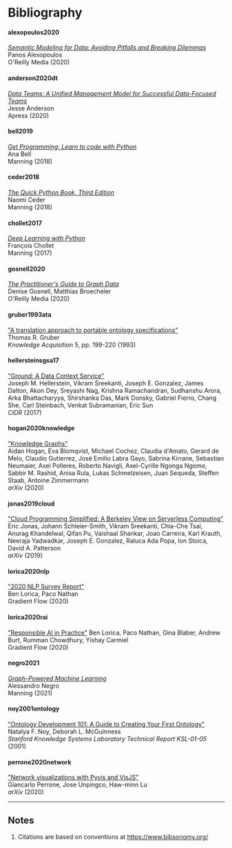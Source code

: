 # Bibliography

#### alexopoulos2020

[*Semantic Modeling for Data: Avoiding Pitfalls and Breaking Dilemmas*](https://www.goodreads.com/book/show/53483743-semantic-modeling-for-data)  
Panos Alexopoulos  
O'Reilly Media (2020)

#### anderson2020dt

[*Data Teams: A Unified Management Model for Successful Data-Focused Teams*](https://www.apress.com/us/book/9781484262276)  
Jesse Anderson  
Apress (2020)

#### bell2019

[*Get Programming: Learn to code with Python*](https://www.manning.com/books/get-programming)  
Ana Bell  
Manning (2018)

#### ceder2018

[*The Quick Python Book, Third Edition*](https://www.manning.com/books/the-quick-python-book-third-edition?query=python)  
Naomi Ceder  
Manning (2018)

#### chollet2017

[*Deep Learning with Python*](https://www.manning.com/books/deep-learning-with-python)  
François Chollet  
Manning (2017)

#### gosnell2020

[*The Practitioner's Guide to Graph Data*](https://www.goodreads.com/book/show/50204616-the-practitioner-s-guide-to-graph-data)  
Denise Gosnell, Matthias Broecheler  
O'Reilly Media (2020)

#### gruber1993ata

["A translation approach to portable ontology specifications"](https://doi.org/10.1006/KNAC.1993.1008)  
Thomas R. Gruber  
*Knowledge Acquisition* 5, pp. 199-220 (1993)

#### hellersteinsgsa17

["Ground: A Data Context Service"](http://cidrdb.org/cidr2017/papers/p111-hellerstein-cidr17.pdf)  
Joseph M. Hellerstein, Vikram Sreekanti, Joseph E. Gonzalez, James Dalton, Akon Dey, Sreyashi Nag, Krishna Ramachandran, Sudhanshu Arora, Arka Bhattacharyya, Shirshanka Das, Mark Donsky, Gabriel Fierro, Chang She, Carl Steinbach, Venkat Subramanian, Eric Sun  
*CIDR* (2017)

#### hogan2020knowledge

["Knowledge Graphs"](https://arxiv.org/abs/2003.02320)  
Aidan Hogan, Eva Blomqvist, Michael Cochez, Claudia d'Amato, Gerard de Melo, Claudio Gutierrez, José Emilio Labra Gayo, Sabrina Kirrane, Sebastian Neumaier, Axel Polleres, Roberto Navigli, Axel-Cyrille Ngonga Ngomo, Sabbir M. Rashid, Anisa Rula, Lukas Schmelzeisen, Juan Sequeda, Steffen Staab, Antoine Zimmermann  
*arXiv* (2020)

#### jonas2019cloud

["Cloud Programming Simplified: A Berkeley View on Serverless Computing"](https://arxiv.org/abs/1902.03383)  
Eric Jonas, Johann Schleier-Smith, Vikram Sreekanti, Chia-Che Tsai, Anurag Khandelwal, Qifan Pu, Vaishaal Shankar, Joao Carreira, Karl Krauth, Neeraja Yadwadkar, Joseph E. Gonzalez, Raluca Ada Popa, Ion Stoica, David A. Patterson  
*arXiv* (2019)

#### lorica2020nlp

["2020 NLP Survey Report"](https://gradientflow.com/2020nlpsurvey/)  
Ben Lorica, Paco Nathan  
Gradient Flow (2020)

#### lorica2020rai

["Responsible AI in Practice"](https://gradientflow.com/ResponsibleAI2020)
Ben Lorica, Paco Nathan, Gina Blaber, Andrew Burt, Rumman Chowdhury, Yishay Carmiel  
Gradient Flow (2020)

#### negro2021

[*Graph-Powered Machine Learning*](https://www.manning.com/books/graph-powered-machine-learning)  
Alessandro Negro  
Manning (2021)

#### noy2001ontology

["Ontology Development 101: A Guide to Creating Your First Ontology"](http://www-ksl.stanford.edu/people/dlm/papers/ontology-tutorial-noy-mcguinness-abstract.html)  
Natalya F. Noy, Deborah L. McGuinness  
*Stanford Knowledge Systems Laboratory Technical Report KSL-01-05* (2001)

#### perrone2020network

["Network visualizations with Pyvis and VisJS"](https://arxiv.org/abs/2006.04951)  
Giancarlo Perrone, Jose Unpingco, Haw-minn Lu  
*arXiv* (2020)


---

## Notes

  1. Citations are based on conventions at <https://www.bibsonomy.org/>
